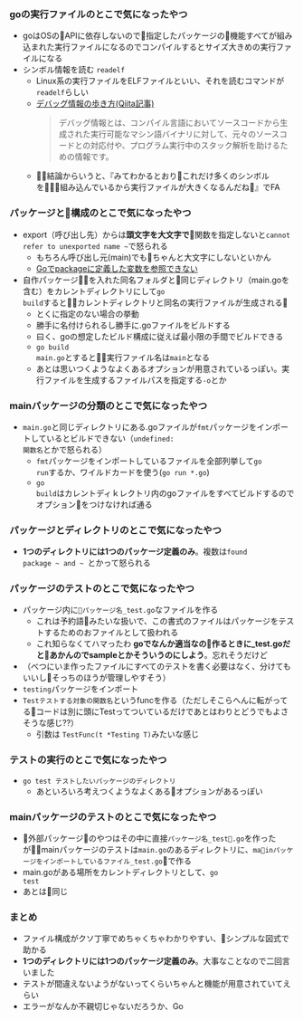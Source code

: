 ### goの実行ファイルのとこで気になったやつ
* goはOSのAPIに依存しないので指定したパッケージの機能すべてが組み込まれた実行ファイルになるのでコンパイルするとサイズ大きめの実行ファイルになる
* シンボル情報を読む <code>readelf</code>
    * Linux系の実行ファイルをELFファイルといい、それを読むコマンドが<code>readelf</code>らしい
    * [デバッグ情報の歩き方(Qiita記事)](https://qiita.com/mhiramat/items/8df17f5113434e93ff0c)
        > デバッグ情報とは、コンパイル言語においてソースコードから生成された実行可能なマシン語バイナリに対して、元々のソースコードとの対応付や、プログラム実行中のスタック解析を助けるための情報です。
    * 結論からいうと、『みてわかるとおりこれだけ多くのシンボルを組み込んでいるから実行ファイルが大きくなるんだね』でFA

### パッケージと構成のとこで気になったやつ
* export（呼び出し先）からは<b>頭文字を大文字で</b>関数を指定しないと<code>cannot refer to unexported name ~</code>で怒られる
    * もちろん呼び出し元(main)でもちゃんと大文字にしないといかん
    * [Goでpackageに定義した変数を参照できない](http://horie1024.hatenablog.com/entry/2014/08/25/012123)
* 自作パッケージを入れた同名フォルダと同じディレクトリ（main.goを含む）をカレントディレクトリにして<code>go build</code>するとカレントディレクトリと同名の実行ファイルが生成される
    * とくに指定のない場合の挙動
    * 勝手に名付けられるし勝手に.goファイルをビルドする
    * 曰く、goの想定したビルド構成に従えば最小限の手間でビルドできる
    * <code>go build main.go</code>とすると実行ファイル名は<code>main</code>となる
    * あとは思いつくようなよくあるオプションが用意されているっぽい。実行ファイルを生成するファイルパスを指定する<code>-o</code>とか

### mainパッケージの分類のとこで気になったやつ
* <code>main.go</code>と同じディレクトリにある.goファイルが<code>fmt</code>パッケージをインポートしているとビルドできない（<code>undefined: 関数名</code>とかで怒られる）
    * <code>fmt</code>パッケージをインポートしているファイルを全部列挙して<code>go run</code>するか、ワイルドカードを使う(<code>go run \*.go</code>)
    * <code>go build</code>はカレントディｋレクトリ内のgoファイルをすべてビルドするのでオプションをつけなければ通る

### パッケージとディレクトリのとこで気になったやつ
* <b>1つのディレクトリには1つのパッケージ定義のみ</b>。複数は<code>found package ~ and ~ </code>とかって怒られる

### パッケージのテストのとこで気になったやつ
* パッケージ内に<code>パッケージ名_test.go</code>なファイルを作る
    * これは予約語みたいな扱いで、この書式のファイルはパッケージをテストするためのおファイルとして扱われる
    * これ知らなくてハマったわ <b>goでなんか適当なの作るときに_test.goだとあかんのでsampleとかそういうのにしよう</b>。忘れそうだけど
* （べつにいま作ったファイルにすべてのテストを書く必要はなく、分けてもいいしそっちのほうが管理しやすそう）
* <code>testing</code>パッケージをインポート
* <code>Testテストする対象の関数名</code>というfuncを作る（ただしそこらへんに転がってるコードは別に頭にTestってついているだけであとはわりとどうでもよさそうな感じ??）
    * 引数は <code>TestFunc(t \*Testing T)</code>みたいな感じ

### テストの実行のとこで気になったやつ
* <code>go test テストしたいパッケージのディレクトリ</code>
    * あといろいろ考えつくようなよくあるオプションがあるっぽい

### mainパッケージのテストのとこで気になったやつ
* 外部パッケージのやつはその中に直接<code>パッケージ名_test.go</code>を作ったがmainパッケージのテストは<code>main.go</code>のあるディレクトリに、<code>mainパッケージをインポートしているファイル_test.go</code>で作る
* main.goがある場所をカレントディレクトリとして、<code>go test</code>
* あとは同じ


### まとめ
* ファイル構成がクソ丁寧でめちゃくちゃわかりやすい、シンプルな図式で助かる
* <b>1つのディレクトリには1つのパッケージ定義のみ</b>。大事なことなので二回言いました
* テストが間違えないようがないってくらいちゃんと機能が用意されていてえらい
* エラーがなんか不親切じゃないだろうか、Go
